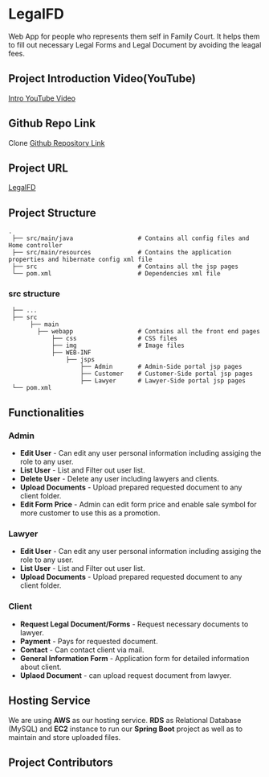 # LegalFD


Web App for people who represents them self in Family Court. It helps them to fill out necessary Legal Forms and Legal Document by avoiding the leagal fees.

## Project Introduction Video(YouTube)
[Intro YouTube Video](https://www.youtube.com/watch?v=zhDkvyx1j10)

## Github Repo Link

Clone [Github Repository Link](https://github.com/costaccounting/LegalFD.git)

## Project URL

[LegalFD](http://52.15.179.77) 

## Project Structure


```
.
 ├── src/main/java                  # Contains all config files and Home controller
 ├── src/main/resources             # Contains the application properties and hibernate config xml file 
 ├── src                            # Contains all the jsp pages
 └── pom.xml                        # Dependencies xml file
```

### src structure

```
 ├── ...                 
 ├── src                            
      ├── main     
        ├── webapp                  # Contains all the front end pages
            ├── css                 # CSS files
            ├── img                 # Image files
            ├── WEB-INF
                ├── jsps            
                    ├── Admin       # Admin-Side portal jsp pages
                    ├── Customer    # Customer-Side portal jsp pages
                    ├── Lawyer      # Lawyer-Side portal jsp pages                
 └── pom.xml 
```

## Functionalities

### Admin 

* **Edit User** - Can edit any user personal information including assiging the role                 to any user.
* **List User** - List and Filter out user list.
* **Delete User** - Delete any user including lawyers and clients.
* **Upload Documents** - Upload prepared requested document to any client folder.
* **Edit Form Price** - Admin can edit form price and enable sale symbol for more customer to use this as a promotion.

### Lawyer

* **Edit User** - Can edit any user personal information including assiging the role                 to any user.
* **List User** - List and Filter out user list.
* **Upload Documents** - Upload prepared requested document to any client folder.

### Client

* **Request Legal Document/Forms** - Request necessary documents to lawyer.
* **Payment** - Pays for requested document.
* **Contact** - Can contact client via mail. 
* **General Information Form** - Application form for detailed information about client.
* **Uplaod Document** - can upload request document from lawyer.

 ## Hosting Service

 We are using **AWS** as our hosting service. 
 **RDS** as Relational Database (MySQL) and **EC2** instance to run our **Spring Boot** project as well as to maintain and store uploaded files.
 
  ## Project Contributors
  
  
